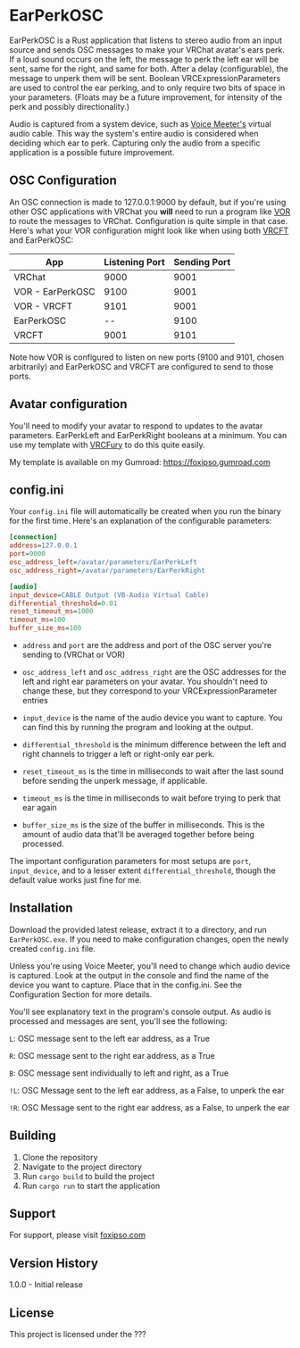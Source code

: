 # EarPerkOSC

EarPerkOSC is a Rust application that listens to stereo audio from an input source and sends OSC messages to 
make your VRChat avatar's ears perk. If a loud sound occurs on the left, the message to perk the left ear
will be sent, same for the right, and same for both. After a delay (configurable), the message to unperk 
them will be sent. Boolean VRCExpressionParameters are used to control the ear perking, and to only require two bits
of space in your parameters. (Floats may be a future improvement, for intensity of the perk and possibly directionality.)

Audio is captured from a system device, such as [Voice Meeter's](https://vb-audio.com/Voicemeeter/) virtual 
audio cable. This way the system's entire audio is considered when deciding which ear to perk. Capturing only the audio 
from a specific application is a possible future improvement.

## OSC Configuration 

An OSC connection is made to 127.0.0.1:9000 by default, but if you're using other OSC applications
with VRChat you **will** need to run a program like [VOR](https://github.com/SutekhVRC/VOR) to route the messages to VRChat.
Configuration is quite simple in that case. Here's what your VOR configuration might look like when using
both [VRCFT](https://github.com/benaclejames/VRCFT) and EarPerkOSC:

| App | Listening Port | Sending Port |
| --- | --------------- | ------------ |
| VRChat | 9000 | 9001 | 
| VOR - EarPerkOSC | 9100 | 9001 |
| VOR - VRCFT | 9101 | 9001 | 
| EarPerkOSC | -- | 9100 | 
| VRCFT | 9001 | 9101 |

Note how VOR is configured to listen on new ports (9100 and 9101, chosen arbitrarily) and
EarPerkOSC and VRCFT are configured to send to those ports.

## Avatar configuration

You'll need to modify your avatar to respond to updates to the avatar parameters. EarPerkLeft and EarPerkRight booleans
at a minimum. You can use my template with [VRCFury](https://vrcfury.com/) to do this quite easily.

My template is available on my Gumroad: https://foxipso.gumroad.com

## config.ini

Your `config.ini` file will automatically be created when you run the binary for the first time.
Here's an explanation of the configurable parameters:

```ini
[connection]
address=127.0.0.1
port=9000
osc_address_left=/avatar/parameters/EarPerkLeft
osc_address_right=/avatar/parameters/EarPerkRight

[audio]
input_device=CABLE Output (VB-Audio Virtual Cable)
differential_threshold=0.01
reset_timeout_ms=1000
timeout_ms=100
buffer_size_ms=100
```

* `address` and `port` are the address and port of the OSC server you're sending to (VRChat or VOR)

* `osc_address_left` and `osc_address_right` are the OSC addresses for the left and right ear parameters on your avatar. You shouldn't need to change these, but they correspond to your VRCExpressionParameter entries
*  `input_device` is the name of the audio device you want to capture. You can find this by running the program and looking at the output.
* `differential_threshold` is the minimum difference between the left and right channels to trigger a left or right-only ear perk.
* `reset_timeout_ms` is the time in milliseconds to wait after the last sound before sending the unperk message, if applicable.
* `timeout_ms` is the time in milliseconds to wait before trying to perk that ear again
* `buffer_size_ms` is the size of the buffer in milliseconds. This is the amount of audio data that'll be averaged together before being processed.

The important configuration parameters for most setups are `port`, `input_device`, and to a lesser extent `differential_threshold`, though
the default value works just fine for me.


## Installation

Download the provided latest release, extract it to a directory, and run `EarPerkOSC.exe`. If you need to make
configuration changes, open the newly created `config.ini` file. 

Unless you're using Voice Meeter, you'll need to change which audio device is captured. 
Look at the output in the console and find the name of the device you want to capture. Place
that in the config.ini. See the Configuration Section for more details.

You'll see explanatory text in the program's console output. As audio is processed and messages are sent, you'll see the following:

`L`: OSC message sent to the left ear address, as a True 

`R`: OSC message sent to the right ear address, as a True

`B`: OSC message sent individually to left and right, as a True

`!L`: OSC Message sent to the left ear address, as a False, to unperk the ear

`!R`: OSC Message sent to the right ear address, as a False, to unperk the ear


## Building 

1. Clone the repository
2. Navigate to the project directory
3. Run `cargo build` to build the project
4. Run `cargo run` to start the application

## Support

For support, please visit [foxipso.com](http://foxipso.com)

## Version History 

1.0.0 - Initial release


## License

This project is licensed under the ???
